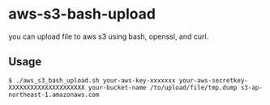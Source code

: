 aws-s3-bash-upload
==================

you can upload file to aws s3 using bash, openssl, and curl.

## Usage

```
$ ./aws_s3_bash_upload.sh your-aws-key-xxxxxxx your-aws-secretkey-XXXXXXXXXXXXXXXXXXXXX your-bucket-name /to/upload/file/tmp.dump s3-ap-northeast-1.amazonaws.com
```
